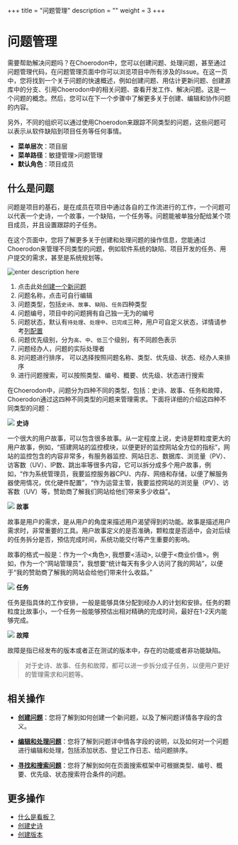﻿+++
title = "问题管理"
description = ""
weight = 3
+++

<h1 id="1">问题管理</h1>

需要帮助解决问题吗？在Choerodon中，您可以创建问题、处理问题，甚至通过问题管理代码，在问题管理页面中你可以浏览项目中所有涉及的Issue。在这一页中，您将找到一个关于问题的快速概述，例如创建问题、用估计更新问题、创建源库中的分支、引用Choerodon中的相关问题、查看开发工作、解决问题。这是一个问题的概念。然后，您可以在下一个步骤中了解更多关于创建、编辑和协作问题的内容。

另外，不同的组织可以通过使用Choerodon来跟踪不同类型的问题，这些问题可以表示从软件缺陷到项目任务等任何事情。

- **菜单层次**：项目层
- **菜单路径**：敏捷管理>问题管理
- **默认角色**：项目成员

<h2 id="1">什么是问题</h2>

问题是项目的基石，是在成员在项目中通过各自的工作流进行的工作，一个问题可以代表一个史诗，一个故事，一个缺陷，一个任务等。问题能被单独分配给某个项目成员，并且设置跟踪的子任务。

在这个页面中，您将了解更多关于创建和处理问题的操作信息，您能通过Choerodon来管理不同类型的问题，例如软件系统的缺陷、项目开发的任务、用户提交的需求，甚至是系统规划等。

![enter description here](/docs/user-guide/agile/imge/image3.png "image3")

1. 点击此处[创建一个新问题](../issue/create-issue)
2. 问题名称，点击可自行编辑
3. 问题类型，包括`史诗`、`故事`、`缺陷`、`任务`四种类型
4. 问题编号，项目中的问题拥有自己独一无为的编号
5. 问题状态，默认有`待处理`、`处理中`、`已完成`三种，用户可自定义状态，详情请参考[列配置](../sprint/liepeizhi)
6. 问题优先级别，分为`高`、`中`、`低`三个级别，有不同颜色表示
7. 问题经办人，问题的实际处理者
8. 对问题进行排序， 可以选择按照问题名称、类型、优先级、状态、经办人来排序
9. 进行问题搜索，可以按照类型、编号、概要、优先级、状态进行搜索

在Choerodon中，问题分为四种不同的类型，包括：史诗、故事、任务和故障，Choerodon通过这四种不同类型的问题来管理需求。下面将详细的介绍这四种不同类型的问题：

<img src="/docs/user-guide/agile/imge/image7.png" class="no-border"> **史诗**

一个很大的用户故事，可以包含很多故事。从一定程度上说，史诗是颗粒度更大的用户故事，例如，“搭建网站的监控模块，以便更好的监控网站全方位的指标”，网站的监控包含的内容非常多，有服务器监控、网站日志、数据库、浏览量（PV）、访客数（UV）、IP数、跳出率等很多内容，它可以拆分成多个用户故事，例如，“作为系统管理员，我要监控服务器CPU、内存、网络和存储，以便了解服务器使用情况，优化硬件配置”，“作为运营主管，我要监控网站的浏览量（PV）、访客数（UV）等，赞助商了解我们网站给他们带来多少收益”。

<img src="/docs/user-guide/agile/imge/image8.png" class="no-border"> **故事**

故事是用户的需求，是从用户的角度来描述用户渴望得到的功能。故事是描述用户需求时，非常重要的工具。用户故事定义的是否准确，颗粒度是否适中，会对后续的任务拆分是否，预估完成时间，系统功能交付等产生重要的影响。

故事的格式一般是：作为一个<角色>, 我想要<活动>, 以便于<商业价值>。例如，作为一个“网站管理员”，我想要“统计每天有多少人访问了我的网站”，以便于“我的赞助商了解我的网站会给他们带来什么收益。”

<img src="/docs/user-guide/agile/imge/image9.png" class="no-border"> **任务**

任务是指具体的工作安排，一般是能够具体分配到经办人的计划和安排。任务的颗粒度比故事小，一个任务一般能够预估出相对精确的完成时间，最好在1-2天内能够完成。

<img src="/docs/user-guide/agile/imge/image10.png" class="no-border"> **故障**

故障是指已经发布的版本或者正在测试的版本中，存在的功能或者非功能缺陷。

<blockquote class="note">
对于史诗、故事、任务和故障，都可以进一步拆分成子任务，以便用户更好的管理需求和问题等。
</blockquote>


<h2 id="1">相关操作</h2>

- [**创建问题**](../issue/create-issue)：您将了解到如何创建一个新问题，以及了解问题详情各字段的含义。

- [**编辑和处理问题**](../issue/manage-issue)：您将了解到问题详中情各字段的说明，以及如何对一个问题进行编辑和处理，包括添加状态、登记工作日志、给问题排序。

- [**寻找和搜索问题**](../issue/manage-issue)：您将了解到如何在页面搜索框架中可根据类型、编号、概要、优先级、状态搜索符合条件的问题。


## 更多操作
- [什么是看板？](../sprint)
- [创建史诗](../backlog)
- [创建版本](../backlog)